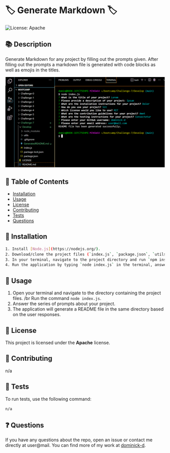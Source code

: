 # 🏷️ Generate Markdown 🏷️
![License: Apache](https://img.shields.io/badge/License-Apache-blue.svg)

## 📚 Description
Generate Markdown for any project by filling out the prompts given. After filling out the prompts a markdown file is generated with code blocks as well as emojis in the titles.

![Screenshot](./Screenshot.png?raw=true "Screenshot")

## 📖 Table of Contents
* [Installation](#installation)
* [Usage](#usage)
* [License](#license)
* [Contributing](#contributing)
* [Tests](#tests)
* [Questions](#questions)

## 💽 Installation
```bash
1. Install [Node.js](https://nodejs.org/).
2. Download/clone the project files (`index.js`, `package.json`, `utils/generateMarkdown.js`).
3. In your terminal, navigate to the project directory and run `npm install` to install the `inquirer` package.
4. Run the application by typing `node index.js` in the terminal, answer the prompted questions, and a README file will be generated.
```

## 🎯 Usage
1. Open your terminal and navigate to the directory containing the project files. /br Run the command `node index.js`.
2. Answer the series of prompts about your project.
3. The application will generate a README file in the same directory based on the user responses.

## 📜 License
This project is licensed under the **Apache** license.

## 👥 Contributing
n/a

## 🧪 Tests
To run tests, use the following command:

```bash
n/a
```

## ❓ Questions
If you have any questions about the repo, open an issue or contact me directly at user@mail. You can find more of my work at [dominick-d](https://github.com/dominick-d/).
